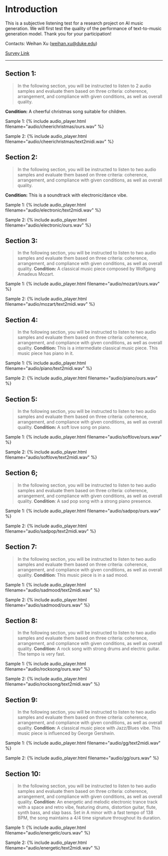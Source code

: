 
# Introduction

This is a subjective listening test for a research project on AI music generation. We will first test the quality of the performance of text-to-music generation model. Thank you for your participation!

Contacts: Weihan Xu (weihan.xu@duke.edu)

[Survey Link](https://docs.google.com/forms/d/e/1FAIpQLSdAPSzHD3iZEYsNJt9YIYd9Ijwk2L45LjP183LhJrwwxnYNIg/viewform?usp=header)

---

## Section 1:
> In the following section, you will be instructed to listen to 2 audio samples and evaluate them based on three criteria: coherence, arrangement, and compliance with given conditions, as well as overall quality.

__Condition:__ A cheerful christmas song suitable for children.


Sample 1: {% include audio_player.html filename="audio/cheerichristmas/ours.wav" %} 

Sample 2: {% include audio_player.html filename="audio/cheerichristmas/text2midi.wav" %} 


## Section 2:
> In the following section, you will be instructed to listen to two audio samples and evaluate them based on three criteria: coherence, arrangement, and compliance with given conditions, as well as overall quality.

__Condition:__ This is a soundtrack with electronic/dance vibe.

Sample 1: {% include audio_player.html filename="audio/electronic/text2midi.wav" %} 

Sample 2: {% include audio_player.html filename="audio/electronic/ours.wav" %} 




## Section 3:
> In the following section, you will be instructed to listen to two audio samples and evaluate them based on three criteria: coherence, arrangement, and compliance with given conditions, as well as overall quality.
__Condition:__ A classical music piece composed by Wolfgang Amadeus Mozart.

Sample 1: {% include audio_player.html filename="audio/mozart/ours.wav" %} 

Sample 2: {% include audio_player.html filename="audio/mozart/text2midi.wav" %} 


## Section 4:
> In the following section, you will be instructed to listen to two audio samples and evaluate them based on three criteria: coherence, arrangement, and compliance with given conditions, as well as overall quality.
__Condition:__ This is a intermediate classical music piece. This music piece has piano in it.

Sample 1: {% include audio_player.html filename="audio/piano/text2midi.wav" %} 

Sample 2: {% include audio_player.html filename="audio/piano/ours.wav" %} 


## Section 5:
> In the following section, you will be instructed to listen to two audio samples and evaluate them based on three criteria: coherence, arrangement, and compliance with given conditions, as well as overall quality.
__Condition:__ A soft love song on piano.

Sample 1: {% include audio_player.html filename="audio/softlove/ours.wav" %} 

Sample 2: {% include audio_player.html filename="audio/softlove/text2midi.wav" %} 

## Section 6;
> In the following section, you will be instructed to listen to two audio samples and evaluate them based on three criteria: coherence, arrangement, and compliance with given conditions, as well as overall quality.
__Condition__: A sad pop song with a strong piano presence.

Sample 1: {% include audio_player.html filename="audio/sadpop/ours.wav" %} 

Sample 2: {% include audio_player.html filename="audio/sadpop/text2midi.wav" %} 

## Section 7:
> In the following section, you will be instructed to listen to two audio samples and evaluate them based on three criteria: coherence, arrangement, and compliance with given conditions, as well as overall quality.
__Condition__: This music piece is in a sad mood.

Sample 1: {% include audio_player.html filename="audio/sadmood/text2midi.wav" %} 

Sample 2: {% include audio_player.html filename="audio/sadmood/ours.wav" %} 



## Section 8:
> In the following section, you will be instructed to listen to two audio samples and evaluate them based on three criteria: coherence, arrangement, and compliance with given conditions, as well as overall quality.
__Condition__: A rock song with strong drums and electric guitar. The tempo is very fast.

Sample 1: {% include audio_player.html filename="audio/rocksong/ours.wav" %} 

Sample 2: {% include audio_player.html filename="audio/rocksong/text2midi.wav" %} 


## Section 9:
> In the following section, you will be instructed to listen to two audio samples and evaluate them based on three criteria: coherence, arrangement, and compliance with given conditions, as well as overall quality.
__Condition__: A classical music piece with Jazz/Blues vibe. This music piece is influenced by George Gershwin.

Sample 1: {% include audio_player.html filename="audio/gg/text2midi.wav" %}

Sample 2: {% include audio_player.html filename="audio/gg/ours.wav" %} 


## Section 10:
> In the following section, you will be instructed to listen to two audio samples and evaluate them based on three criteria: coherence, arrangement, and compliance with given conditions, as well as overall quality.
__Condition__: An energetic and melodic electronic trance track with a space and retro vibe, featuring drums, distortion guitar, flute, synth bass, and slap bass. Set in A minor with a fast tempo of 138 BPM, the song maintains a 4/4 time signature throughout its duration.

Sample 1: {% include audio_player.html filename="audio/energetic/ours.wav" %} 

Sample 2: {% include audio_player.html filename="audio/energetic/text2midi.wav" %} 
